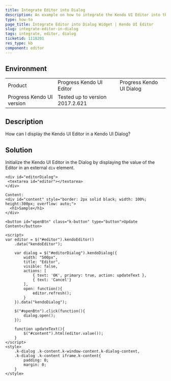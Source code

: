 ```yaml
---
title: Integrate Editor into Dialog
description: An example on how to integrate the Kendo UI Editor into the Kendo UI Dialog widget.
type: how-to
page_title: Integrate Editor into Dialog Widget | Kendo UI Editor
slug: integrate-editor-in-dialog
tags: integrate, editor, dialog
ticketid: 1118201
res_type: kb
component: editor
---
```


## Environment

<table>
 <tr>
  <td>Product</td>
  <td>Progress Kendo UI Editor</td>
  <td>Progress Kendo UI Dialog</td>
 </tr>
 <tr>
  <td>Progress Kendo UI version</td>
  <td>Tested up to version 2017.2.621</td>
 </tr>
</table>

## Description

How can I display the Kendo UI Editor in a Kendo UI Dialog?

## Solution

Initialize the Kendo UI Editor in the Dialog by displaying the value of the Editor in an external `div` element.

```dojo
<div id="editorDialog">
 <textarea id="editor"></textarea>
</div>

Content:
<div id="content" style="border: 2px solid black; width: 100%; height:300px; overflow: auto;">
  <h1>Sample</h1>
</div>

<button id="openBtn" class="k-button" type="button">Update Content</button>

<script>
var editor = $("#editor").kendoEditor()
    .data("kendoEditor");

    var dialog = $("#editorDialog").kendoDialog({
        width: "500px",
        title: "Editor",
        visible: false,
        actions: [
            { text: 'OK', primary: true, action: updateText },
            { text: 'Cancel'}
        ],
        open: function(){
            editor.refresh();
        }
    }).data("kendoDialog");

    $("#openBtn").click(function(){
        dialog.open();
    });

    function updateText(){
        $("#content").html(editor.value());
    }
</script>
<style>
    .k-dialog .k-content.k-window-content.k-dialog-content,
    .k-dialog .k-content iframe.k-content{
        padding: 0;
        margin: 0;
    }
</style>
```
